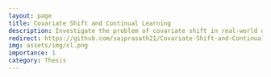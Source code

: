 ```yaml
---
layout: page
title: Covariate Shift and Continual Learning
description: Investigate the problem of covariate shift in real-world datasets and propose continual learning based solutions.
redirect: https://github.com/saiprasath21/Covariate-Shift-and-Continual-Learning
img: assets/img/cl.png
importance: 1
category: Thesis
---
```



